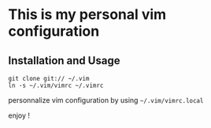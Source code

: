 # This is my personal vim configuration

## Installation and Usage


    git clone git:// ~/.vim
    ln -s ~/.vim/vimrc ~/.vimrc

personnalize vim configuration by using ``~/.vim/vimrc.local``


enjoy !

